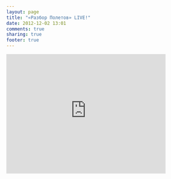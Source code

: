 ```yaml
---
layout: page
title: "«Разбор Полетов» LIVE!"
date: 2012-12-02 13:01
comments: true
sharing: true
footer: true
---
```


<iframe width="420" height="315" src="http://www.youtube.com/embed/rcpySZy_hQE" frameborder="0" allowfullscreen></iframe>
